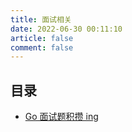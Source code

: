 ```yaml
---
title: 面试相关
date: 2022-06-30 00:11:10
article: false
comment: false
---
```


## 目录

-   [Go 面试题积攒 ing](go-questions.md)

